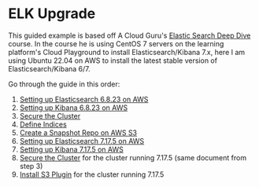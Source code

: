 # ELK Upgrade
This guided example is based off A Cloud Guru's <a href="https://learn.acloud.guru/course/1e3ff00e-95bf-451b-be04-44d4bce6bfba/dashboard">Elastic Search Deep Dive</a> course. In the course he is using CentOS 7 servers on the learning platform's Cloud Playground to install Elasticsearch/Kibana 7.x, here I am using Ubuntu 22.04 on AWS to install the latest stable version of Elasticsearch/Kibana 6/7.

Go through the guide in this order:
1. [Setting up Elasticsearch 6.8.23 on AWS](https://github.com/TheMightyQuynh/ELK/blob/main/1_INSTALL_Elasticsearch_6.8.23.md)
2. [Setting up Kibana 6.8.23 on AWS](https://github.com/TheMightyQuynh/ELK/blob/main/2_INSTALL_Kibana_6.8.23.md)
3. [Secure the Cluster](https://github.com/TheMightyQuynh/ELK/blob/main/3_Secure_the_Cluster.md)
4. [Define Indices](https://github.com/TheMightyQuynh/ELK/blob/main/4_Indexing.md)
5. [Create a Snapshot Repo on AWS S3](https://github.com/TheMightyQuynh/ELK/blob/main/5_Snapshot.md)
6. [Setting up Elasticsearch 7.17.5 on AWS](https://github.com/TheMightyQuynh/ELK/blob/main/6_INSTALL_Elasticsearch_7.17.5.md)
7. [Setting up Kibana 7.17.5 on AWS](https://github.com/TheMightyQuynh/ELK/blob/main/7_INSTALL_Kibana_7.17.5.md)
8. [Secure the Cluster](https://github.com/TheMightyQuynh/ELK/blob/main/3_Secure_the_Cluster.md) for the cluster running 7.17.5 (same document from step 3)
9. [Install S3 Plugin](https://github.com/TheMightyQuynh/ELK/blob/main/5_Snapshot.md#install-s3-plugin-and-register-repository) for the cluster running 7.17.5
